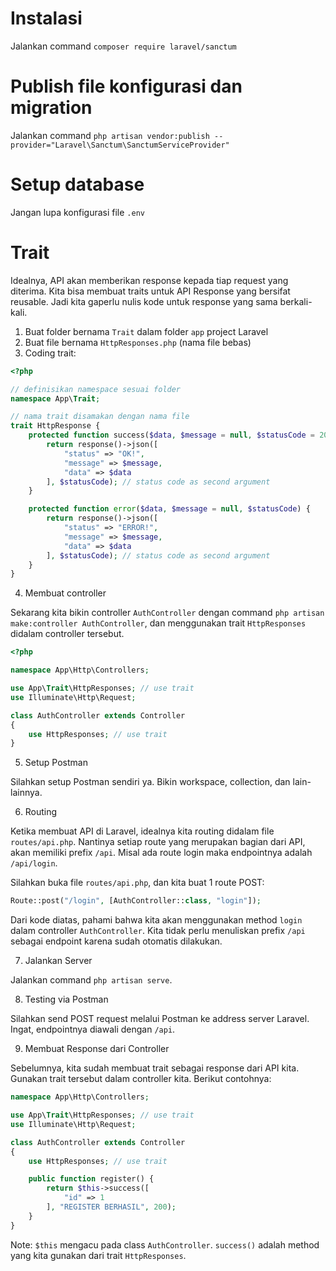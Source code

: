 # Instalasi

Jalankan command `composer require laravel/sanctum`

# Publish file konfigurasi dan migration

Jalankan command `php artisan vendor:publish --provider="Laravel\Sanctum\SanctumServiceProvider"`

# Setup database

Jangan lupa konfigurasi file `.env`

# Trait

Idealnya, API akan memberikan response kepada tiap request yang diterima. Kita bisa membuat traits untuk API Response yang bersifat reusable. Jadi kita gaperlu nulis kode untuk response yang sama berkali-kali.

1. Buat folder bernama `Trait` dalam folder `app` project Laravel
2. Buat file bernama `HttpResponses.php` (nama file bebas)
3. Coding trait:

```php
<?php

// definisikan namespace sesuai folder
namespace App\Trait;

// nama trait disamakan dengan nama file
trait HttpResponse {
    protected function success($data, $message = null, $statusCode = 200) {
        return response()->json([
            "status" => "OK!",
            "message" => $message,
            "data" => $data
        ], $statusCode); // status code as second argument
    }

    protected function error($data, $message = null, $statusCode) {
        return response()->json([
            "status" => "ERROR!",
            "message" => $message,
            "data" => $data
        ], $statusCode); // status code as second argument
    }
}
```

4. Membuat controller

Sekarang kita bikin controller `AuthController` dengan command `php artisan make:controller AuthController`, dan menggunakan trait `HttpResponses` didalam controller tersebut.

```php
<?php

namespace App\Http\Controllers;

use App\Trait\HttpResponses; // use trait
use Illuminate\Http\Request;

class AuthController extends Controller
{
    use HttpResponses; // use trait
}
```

5. Setup Postman

Silahkan setup Postman sendiri ya. Bikin workspace, collection, dan lain-lainnya.

6. Routing

Ketika membuat API di Laravel, idealnya kita routing didalam file `routes/api.php`. Nantinya setiap route yang merupakan bagian dari API, akan memiliki prefix `/api`. Misal ada route login maka endpointnya adalah `/api/login`.

Silahkan buka file `routes/api.php`, dan kita buat 1 route POST:

```php
Route::post("/login", [AuthController::class, "login"]);
```

Dari kode diatas, pahami bahwa kita akan menggunakan method `login` dalam controller `AuthController`. Kita tidak perlu menuliskan prefix `/api` sebagai endpoint karena sudah otomatis dilakukan.

7. Jalankan Server

Jalankan command `php artisan serve`.

8. Testing via Postman

Silahkan send POST request melalui Postman ke address server Laravel. Ingat, endpointnya diawali dengan `/api`.

9. Membuat Response dari Controller

Sebelumnya, kita sudah membuat trait sebagai response dari API kita. Gunakan trait tersebut dalam controller kita. Berikut contohnya:

```php
namespace App\Http\Controllers;

use App\Trait\HttpResponses; // use trait
use Illuminate\Http\Request;

class AuthController extends Controller
{
    use HttpResponses; // use trait

    public function register() {
        return $this->success([
            "id" => 1
        ], "REGISTER BERHASIL", 200);
    }
}
```

Note: `$this` mengacu pada class `AuthController`. `success()` adalah method yang kita gunakan dari trait `HttpResponses`.